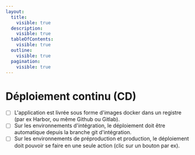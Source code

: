 ```yaml
---
layout:
  title:
    visible: true
  description:
    visible: true
  tableOfContents:
    visible: true
  outline:
    visible: true
  pagination:
    visible: true
---
```


# Déploiement continu (CD)

* [ ] L'application est livrée sous forme d'images docker dans un registre (par ex Harbor, ou même Github ou Gitlab).
* [ ] Sur les environnements d'intégration, le déploiement doit être automatique depuis la branche git d'intégration.
* [ ] Sur les environnements de préproduction et production, le déploiement doit pouvoir se faire en une seule action (clic sur un bouton par ex).
